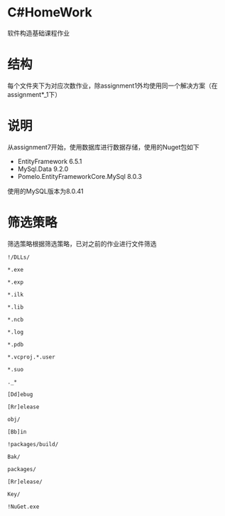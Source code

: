 # C#HomeWork
软件构造基础课程作业
# 结构
每个文件夹下为对应次数作业，除assignment1外均使用同一个解决方案（在assignment*_1下）
# 说明
从assignment7开始，使用数据库进行数据存储，使用的Nuget包如下
- EntityFramework 6.5.1
- MySql.Data 9.2.0
- Pomelo.EntityFrameworkCore.MySql 8.0.3

使用的MySQL版本为8.0.41
# 筛选策略
 筛选策略根据筛选策略，已对之前的作业进行文件筛选
```
!/DLLs/
 
*.exe
 
*.exp
 
*.ilk
 
*.lib
 
*.ncb
 
*.log
 
*.pdb
 
*.vcproj.*.user
 
*.suo
 
._*
 
[Dd]ebug
 
[Rr]elease
 
obj/
 
[Bb]in
 
!packages/build/
 
Bak/
 
packages/
 
[Rr]elease/
 
Key/
 
!NuGet.exe
```
